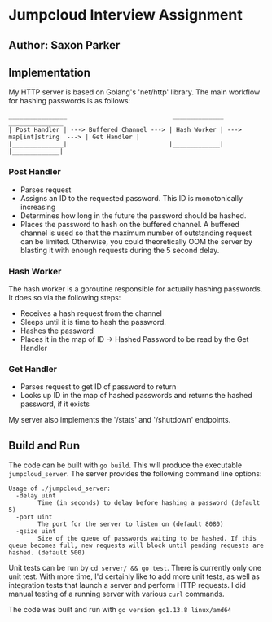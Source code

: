 # Jumpcloud Interview Assignment
## Author: Saxon Parker

## Implementation
My HTTP server is based on Golang's 'net/http' library. The main workflow for hashing passwords is as follows:

```
________________                             ______________                           _______________ 
| Post Handler | ---> Buffered Channel ---> | Hash Worker | ---> map[int]string  ---> | Get Handler |
|______________|                            |_____________|                           |_____________|
```

### Post Handler
 * Parses request
 * Assigns an ID to the requested password. This ID is monotonically increasing
 * Determines how long in the future the password should be hashed.
 * Places the password to hash on the buffered channel. A buffered channel is used so that the maximum number of outstanding request can be limited. Otherwise, you could theoretically OOM the server by blasting it with enough requests during the 5 second delay.

### Hash Worker
The hash worker is a goroutine responsible for actually hashing passwords. It does so via the following steps:
 * Receives a hash request from the channel
 * Sleeps until it is time to hash the password.
 * Hashes the password
 * Places it in the map of ID -> Hashed Password to be read by the Get Handler

### Get Handler
 * Parses request to get ID of password to return
 * Looks up ID in the map of hashed passwords and returns the hashed password, if it exists

My server also implements the '/stats' and '/shutdown' endpoints.

## Build and Run
The code can be built with `go build`. This will produce the executable `jumpcloud_server`. The server provides the following command line options:

```
Usage of ./jumpcloud_server:
  -delay uint
        Time (in seconds) to delay before hashing a password (default 5)
  -port uint
        The port for the server to listen on (default 8080)
  -qsize uint
        Size of the queue of passwords waiting to be hashed. If this queue becomes full, new requests will block until pending requests are hashed. (default 500)
```
Unit tests can be run by `cd server/ && go test`. There is currently only one unit test. With more time, I'd certainly like to add more unit tests, as well as integration tests that launch a server and perform HTTP requests. I did manual testing of a running server with various `curl` commands.

The code was built and run with `go version go1.13.8 linux/amd64`
